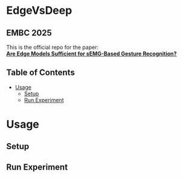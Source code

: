 # EdgeVsDeep

## EMBC 2025

This is the official repo for the paper:  
**[Are Edge Models Sufficient for sEMG-Based Gesture Recognition?](https://.github.io/)**  

## Table of Contents
- [Usage](#usage)
  - [Setup](#setup)
  - [Run Experiment](#experiment)


# Usage

## Setup



## Run Experiment 
